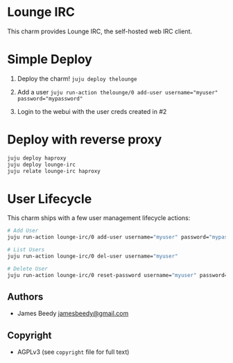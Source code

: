 # Lounge IRC
This charm provides Lounge IRC, the self-hosted web IRC client.

# Simple Deploy
1. Deploy the charm!
`juju deploy thelounge`

2. Add a user 
`juju run-action thelounge/0 add-user username="myuser" password="mypassword"`

3. Login to the webui with the user creds created in #2


# Deploy with reverse proxy
```bash
juju deploy haproxy
juju deploy lounge-irc
juju relate lounge-irc haproxy
```

# User Lifecycle
This charm ships with a few user management lifecycle actions:
```bash
# Add User
juju run-action lounge-irc/0 add-user username="myuser" password="mypassword"

# List Users
juju run-action lounge-irc/0 del-user username="myuser"

# Delete User
juju run-action lounge-irc/0 reset-password username="myuser" password="mynewpassword"
```

## Authors
* James Beedy <jamesbeedy@gmail.com>

## Copyright
* AGPLv3 (see `copyright` file for full text)
